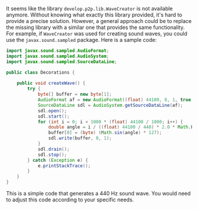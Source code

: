 It seems like the library `develop.p2p.lib.WaveCreator` is not available anymore. Without knowing what exactly this library provided, it's hard to provide a precise solution. However, a general approach could be to replace the missing library with a similar one that provides the same functionality. For example, if `WaveCreator` was used for creating sound waves, you could use the `javax.sound.sampled` package. Here is a sample code:

```java
import javax.sound.sampled.AudioFormat;
import javax.sound.sampled.AudioSystem;
import javax.sound.sampled.SourceDataLine;

public class Decorations {
    
    public void createWave() {
        try {
            byte[] buffer = new byte[1];
            AudioFormat af = new AudioFormat((float) 44100, 8, 1, true, false);
            SourceDataLine sdl = AudioSystem.getSourceDataLine(af);
            sdl.open();
            sdl.start();
            for (int i = 0; i < 1000 * (float) 44100 / 1000; i++) {
                double angle = i / ((float) 44100 / 440) * 2.0 * Math.PI;
                buffer[0] = (byte) (Math.sin(angle) * 127);
                sdl.write(buffer, 0, 1);
            }
            sdl.drain();
            sdl.stop();
        } catch (Exception e) {
            e.printStackTrace();
        }
    }
}
```
This is a simple code that generates a 440 Hz sound wave. You would need to adjust this code according to your specific needs.